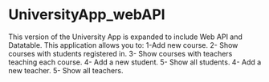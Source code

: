 # UniversityApp_webAPI
This version of the University App is expanded to include Web API and Datatable.
This application allows you to:
1-Add new course.
2- Show courses with students registered in.
3- Show courses with teachers teaching each course.
4- Add a new student.
5- Show all students.
4- Add a new teacher.
5- Show all teachers.


